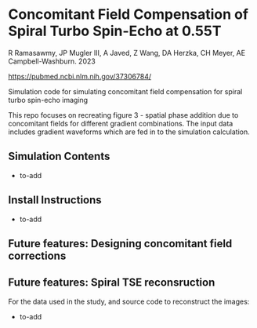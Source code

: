 # Concomitant Field Compensation of Spiral Turbo Spin-Echo at 0.55T
R Ramasawmy, JP Mugler III, A Javed, Z Wang, DA Herzka, CH Meyer, AE Campbell-Washburn. 2023

https://pubmed.ncbi.nlm.nih.gov/37306784/

Simulation code for simulating concomitant field compensation for spiral turbo spin-echo imaging 

This repo focuses on recreating figure 3 - spatial phase addition due to concomitant fields for different gradient combinations.
The input data includes gradient waveforms which are fed in to the simulation calculation. 

## Simulation Contents

- to-add

## Install Instructions

- to-add

## Future features: Designing concomitant field corrections 

## Future features: Spiral TSE reconsruction 
For the data used in the study, and source code to reconstruct the images:

- to-add